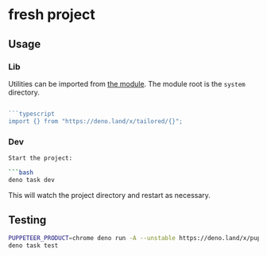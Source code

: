 # fresh project

## Usage

### Lib

Utilities can be imported from [the module](https://deno.land/x/tailored).
The module root is the `system` directory.

```typescript

```typescript
import {} from "https://deno.land/x/tailored/{}";
```

### Dev

````bash
Start the project:

```bash
deno task dev
````

This will watch the project directory and restart as necessary.

## Testing

```bash
PUPPETEER_PRODUCT=chrome deno run -A --unstable https://deno.land/x/puppeteer@16.2.0/install.ts
deno task test
```
